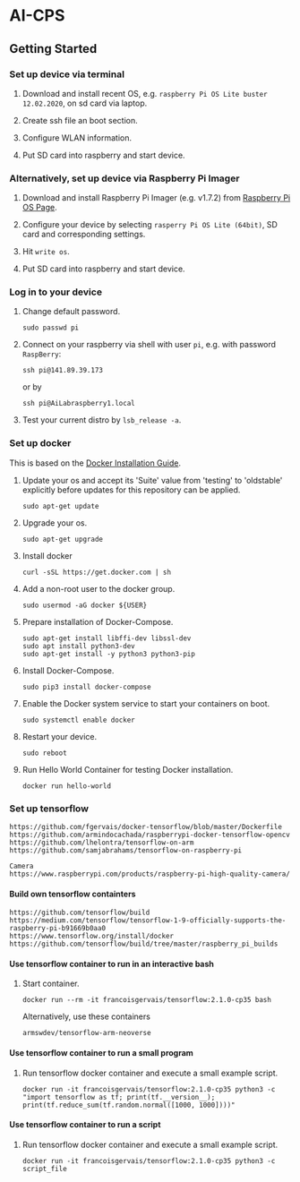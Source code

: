 # AI-CPS



## Getting Started

### Set up device via terminal

1. Download and install recent OS, e.g. `raspberry Pi OS Lite buster 12.02.2020`, on sd card via laptop.

1. Create ssh file an boot section.

1. Configure WLAN information.

1. Put SD card into raspberry and start device.

### Alternatively, set up device via Raspberry Pi Imager

1. Download and install Raspberry Pi Imager (e.g. v1.7.2) from [Raspberry Pi OS Page](https://www.raspberrypi.com/software/).

1. Configure your device by selecting `rasperry Pi OS Lite (64bit)`, SD card and corresponding settings.

1. Hit `write os`.

1. Put SD card into raspberry and start device.

### Log in to your device

1. Change default password.

    ```
    sudo passwd pi
    ```

1. Connect on your raspberry via shell with user `pi`, e.g. with password `RaspBerry`:

    ```
    ssh pi@141.89.39.173
    ```

    or by

    ```
    ssh pi@AiLabraspberry1.local
    ```

1. Test your current distro by `lsb_release -a`.

### Set up docker

This is based on the [Docker Installation Guide](https://dev.to/elalemanyo/how-to-install-docker-and-docker-compose-on-raspberry-pi-1mo).

1. Update your os and accept its 'Suite' value from 'testing' to 'oldstable' explicitly before updates for this repository can be applied.

    ```
    sudo apt-get update
    ```

1. Upgrade your os.

    ```
    sudo apt-get upgrade
    ```

1. Install docker

    ```
    curl -sSL https://get.docker.com | sh
    ```

1. Add a non-root user to the docker group.

    ```
    sudo usermod -aG docker ${USER}
    ```

1. Prepare installation of Docker-Compose.

    ```
    sudo apt-get install libffi-dev libssl-dev
    sudo apt install python3-dev
    sudo apt-get install -y python3 python3-pip
    ```

1. Install Docker-Compose.

    ```
    sudo pip3 install docker-compose
    ```

1. Enable the Docker system service to start your containers on boot.

    ```
    sudo systemctl enable docker
    ```

1. Restart your device.

    ```
    sudo reboot
    ```

1. Run Hello World Container for testing Docker installation.

    ```
    docker run hello-world
    ```

### Set up tensorflow
    
    https://github.com/fgervais/docker-tensorflow/blob/master/Dockerfile
    https://github.com/armindocachada/raspberrypi-docker-tensorflow-opencv
    https://github.com/lhelontra/tensorflow-on-arm
    https://github.com/samjabrahams/tensorflow-on-raspberry-pi
    
    Camera
    https://www.raspberrypi.com/products/raspberry-pi-high-quality-camera/

#### Build own tensorflow containters

    https://github.com/tensorflow/build
    https://medium.com/tensorflow/tensorflow-1-9-officially-supports-the-raspberry-pi-b91669b0aa0
    https://www.tensorflow.org/install/docker
    https://github.com/tensorflow/build/tree/master/raspberry_pi_builds

#### Use tensorflow container to run in an interactive bash
    
1. Start container.

    ```
    docker run --rm -it francoisgervais/tensorflow:2.1.0-cp35 bash
    ```   
    
    Alternatively, use these containers
    
    ```
    armswdev/tensorflow-arm-neoverse
    ```
    
#### Use tensorflow container to run a small program

1. Run tensorflow docker container and execute a small example script.

    ```
    docker run -it francoisgervais/tensorflow:2.1.0-cp35 python3 -c "import tensorflow as tf; print(tf.__version__); print(tf.reduce_sum(tf.random.normal([1000, 1000])))"
    ```

#### Use tensorflow container to run a script

1. Run tensorflow docker container and execute a small example script.

    ```
    docker run -it francoisgervais/tensorflow:2.1.0-cp35 python3 -c script_file
    ```